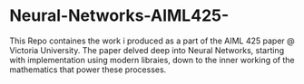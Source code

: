 # Neural-Networks-AIML425-

This Repo containes the work i produced as a part of the AIML 425 paper @ Victoria University. The paper delved deep into Neural Networks, starting with implementation using modern libraies, down to the inner working of the mathematics that power these processes.


